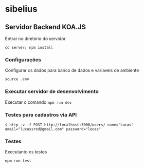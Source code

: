 # sibelius


## Servidor Backend KOA.JS

Entrar no diretório do servidor

`cd server; npm install`

### Configurações

Configurar os dados para banco de dados e variaveis de ambiente

`source .env`

### Executar servidor de desenvolvimento

Executar o comando `npm run dev`

### Testes para cadastros via API

`$ http -v -f POST http://localhost:3000/users/ name="Lucas" email="lucassrod@gmail.com" password="lucas"`

### Testes

Executanto os testes

`npm run test`